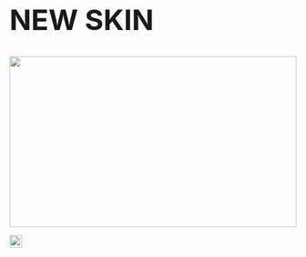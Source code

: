 
<h1 style="font-size: 50px;">NEW SKIN</h1>
<img src="sine(1).png" width="100%" height="300px">

<a href="https://www.linkedin.com/in/martin-gray-010663206/"><img align="left" alt="cho" width="22px" src="https://cdn.jsdelivr.net/npm/simple-icons@3/icons/linkedin.svg"/></a>
